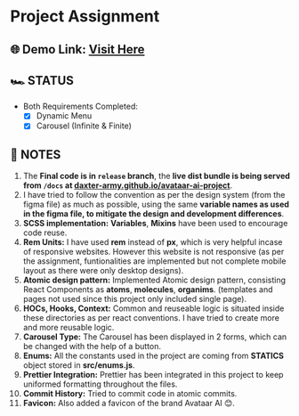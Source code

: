 # Project Assignment

## 🌐 Demo Link: [Visit Here](daxter-army.github.io/avataar-ai-project)

## 🏎️ STATUS

- Both Requirements Completed:
  - [x] Dynamic Menu
  - [x] Carousel (Infinite & Finite)

## 📜 NOTES

1. The **Final code is in `release` branch**, the **live dist bundle is being served from `/docs` at [daxter-army.github.io/avataar-ai-project](daxter-army.github.io/avataar-ai-project)**.
2. I have tried to follow the convention as per the design system (from the figma file) as much as possible, using the same **variable names as used in the figma file, to mitigate the design and development differences**.
3. **SCSS implementation:** **Variables**, **Mixins** have been used to encourage code reuse.
4. **Rem Units:** I have used **rem** instead of **px**, which is very helpful incase of responsive websites. However this website is not responsive (as per the assignment, funtionalities are implemented but not complete mobile layout as there were only desktop designs).
5. **Atomic design pattern:** Implemented Atomic design pattern, consisting React Components as **atoms**, **molecules**, **organims**. (templates and pages not used since this project only included single page).
6. **HOCs, Hooks, Context:** Common and reuseable logic is situated inside these directories as per react conventions. I have tried to create more and more reusable logic.
7. **Carousel Type:** The Carousel has been displayed in 2 forms, which can be changed with the help of a button.
8. **Enums:** All the constants used in the project are coming from **STATICS** object stored in **src/enums.js**.
9. **Prettier Integration:** Prettier has been integrated in this project to keep uniformed formatting throughout the files.
10. **Commit History:** Tried to commit code in atomic commits.
11. **Favicon:** Also added a favicon of the brand Avataar AI 😊.
